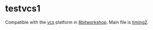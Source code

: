 testvcs1
=====

Compatible with the [vcs](http://8bitworkshop.com/redir.html?platform=vcs&importURL=$GITHUBURL) platform in [8bitworkshop](http://8bitworkshop.com/). Main file is [timing2](timing2#mainfile).
